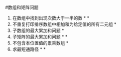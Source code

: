 #数组和矩阵问题

 1. 在数组中找到出现次数大于一半的数 * *
 2. 不重复打印排序数组中相加和为给定值的所有二元组 *
 3. 子数组的最大累加和问题 *
 4. 子矩阵的最大累加和问题 * *
 5. 不包含本位置值的累乘数组 *
 6. 求最短通路径 * *